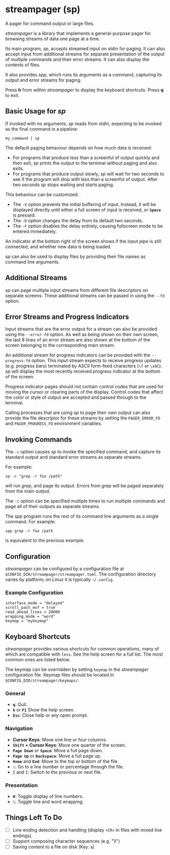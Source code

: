 # streampager (sp)

A pager for command output or large files.

*streampager* is a library that implements a general-purpose pager for browsing
streams of data one page at a time.

Its main program, *sp*, accepts streamed input on stdin for paging.  It can
also accept input from additional streams for separate presentation of the
output of multiple commands and their error streams.  It can also display the
contents of files.

It also provides *spp*, which runs its arguments as a command, capturing its
output and error streams for paging.

Press **h** from within *streampager* to display the keyboard shortcuts.
Press **q** to exit.

## Basic Usage for *sp*

If invoked with no arguments, *sp* reads from stdin, expecting to be invoked as
the final command in a pipeline:

    my_command | sp

The default paging behaviour depends on how much data is received:

* For programs that produce less than a screenful of output quickly and then
  exit, *sp* prints the output to the terminal without paging and also exits.
* For programs that produce output slowly, *sp* will wait for two seconds
  to see if the program will stop with less than a screenful of output.
  After two seconds *sp* stops waiting and starts paging.

This behaviour can be customized:

* The `-X` option prevents the initial buffering of input.  Instead, it will
  be displayed directly until either a full screen of input is received,
  or **`Space`** is pressed.
* The `-D` option changes the delay from its default two seconds.
* The `-F` option disables the delay entirely, causing fullscreen mode to
  be entered immediately.

An indicator at the bottom right of the screen shows if the input pipe
is still connected, and whether new data is being loaded.

*sp* can also be used to display files by providing their file names as command
line arguments.

## Additional Streams

*sp* can page multiple input streams from different file descriptors
on separate screens.  These additional streams can be passed in using the
`--fd` option.

## Error Streams and Progress Indicators

Input streams that are the error output for a stream can also be provided using
the `--error-fd` option.  As well as being shown on their own screen, the last
8 lines of an error stream are also shown at the bottom of the screen belonging
to the corresponding main stream.

An additional stream for progress indicators can be provided with the
`--progress-fd` option.  This input stream expects to receive progress updates
(e.g. progress bars) terminated by ASCII form-feed characters (`\f` or `\x0C`).
*sp* will display the most recently received progress indicator at the bottom
of the screen.

Progress indicator pages should not contain control codes that are used for
moving the cursor or clearing parts of the display.  Control codes that affect
the color or style of output are accepted and passed through to the terminal.

Calling processes that are using *sp* to page their own output can also provide
the file descriptor for these streams by setting the `PAGER_ERROR_FD` and
`PAGER_PROGRESS_FD` environment variables.

## Invoking Commands

The `-c` option causes *sp* to invoke the specified command, and capture its
standard output and standard error streams as separate streams.

For example:

    sp -c "grep -r foo /path"

will run *grep*, and page its output.  Errors from *grep* will be paged
separately from the main output.

The `-c` option can be specified multiple times to run multiple commands
and page all of their outputs as separate streams.

The *spp* program runs the rest of its command line arguments as a single
command.  For example:

    spp grep -r foo /path

is equivalent to the previous example.

## Configuration

*streampager* can be configured by a configuration file at
`$CONFIG_DIR/streampager/streampager.toml`.  The configuration directory
varies by platform; on Linux it is typically `~/.config`.

### Example Configuration

```
interface_mode = "delayed"
scroll_past_eof = true
read_ahead_lines = 20000
wrapping_mode = "word"
keymap = "mykeymap"
```

## Keyboard Shortcuts

*streampager* provides various shortcuts for common operations, many of which
are compatible with `less`.  See the help screen for a full list.  The most
common ones are listed below.

The keymap can be overridden by setting `keymap` in the *streampager*
configuration file.  Keymap files should be located in
`$CONFIG_DIR/streampager/keymaps/`.

### General

* **`q`**: Quit.
* **`h`** or **`F1`** Show the help screen.
* **`Esc`**: Close help or any open prompt.

### Navigation

* **Cursor Keys**: Move one line or four columns.
* **`Shift` + Cursor Keys**: Move one quarter of the screen.
* **`Page Down`** or **`Space`**: Move a full page down.
* **`Page Up`** or **`Backspace`**: Move a full page up.
* **`Home`** and **`End`**: Move to the top or bottom of the file.
* **`:`**: Go to a line number or percentage through the file.
* **`[`** and **`]`**: Switch to the previous or next file.

### Presentation

* **`#`**: Toggle display of line numbers.
* **`\`**: Toggle line and word wrapping.

## Things Left To Do

* [ ] Line ending detection and handling (display `<CR>` in files with mixed line
  endings).
* [ ] Support composing character sequences (e.g. "لآ")
* [ ] Saving content to a file on disk (Key: **`s`**)
